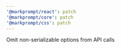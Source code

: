 ```yaml
---
'@markprompt/react': patch
'@markprompt/core': patch
'@markprompt/css': patch
---
```


Omit non-serializable options from API calls
